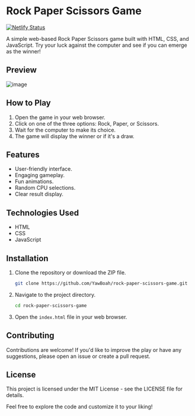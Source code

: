 # Rock Paper Scissors Game
[![Netlify Status](https://api.netlify.com/api/v1/badges/cb92efa6-2cae-4d74-a8b2-0fbcf278ee8b/deploy-status)](https://app.netlify.com/sites/rpscissgame/deploys)

A simple web-based Rock Paper Scissors game built with HTML, CSS, and JavaScript. Try your luck against the computer and see if you can emerge as the winner!

## Preview
![image](https://github.com/YawBoah/Rock-Paper-Scissors-Game/assets/126890146/ae2af400-fe35-4748-81cf-63fc99fc590a)

## How to Play
1. Open the game in your web browser.
2. Click on one of the three options: Rock, Paper, or Scissors.
3. Wait for the computer to make its choice.
4. The game will display the winner or if it's a draw.

## Features
- User-friendly interface.
- Engaging gameplay.
- Fun animations.
- Random CPU selections.
- Clear result display.

## Technologies Used
- HTML
- CSS
- JavaScript

## Installation
1. Clone the repository or download the ZIP file.
   ```bash
   git clone https://github.com/YawBoah/rock-paper-scissors-game.git
   ```

2. Navigate to the project directory.
   ```bash
   cd rock-paper-scissors-game
   ```

3. Open the `index.html` file in your web browser.


## Contributing
Contributions are welcome! If you'd like to improve the play or have any suggestions, please open an issue or create a pull request.

## License
This project is licensed under the MIT License - see the LICENSE file for details.


Feel free to explore the code and customize it to your liking!

